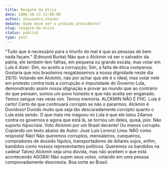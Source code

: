 ```yaml
---
title: Resgate da ética
date: 2006-10-23 21:00:00
author: alexandra.chaves
debate: Quem deve ser o próximo presidente?
slug: resgate-da-etica
status: publish 
type: post
---
```


"Tudo que é necessário para o triunfo do mal é que as pessoas de bem nada façam." (Edmund Burke) Não que o Alckmin vá ser o salvador da pátria, ele também tem falhas, em pequena ou grande escala, mas votar em Lula é dizer: Sim, eu aceito a corrupção; Sim, a falta de ética compensa. Gostaria que nós brasileiros resgatássemos a nossa dignidade neste dia 29/10. Votando em Alckmin, não por achar que ele é o ideal, mas votar nele em protesto contra toda a corrupção e impunidade do Governo Lula, demonstrando assim nossa idignação e provar ao mundo que ao contrário do que pensam, somos um povo honesto e que não aceita ser enganado. Temos sangue nas veias sim. Temos memória. ALCKMIN NÃO É FHC. Lula é certo! Certo de que continuará corrúpto se não o pararmos. Alckmin é Duvidoso! Duvido muito que seja tão descaradamente corrúpto quanto o Lula está sendo. O que mais me magoou no Lula é que ele lutou 24anos contra os governos e agora que está lá, se tornou um deles, quisá, pior. Não suporto hipocrisia. Voto Alckmin por um Brasil decente! Ou menos corrupto. Copiando um texto abaixo de Autor: Jose Luis Lorenzi Lima: NÃO como resposta! Não! Não queremos corruptos, mensaleiros, cuequeiros, compradores de dossiês fajutos, transportadores de dólares sujos, enfim, bandidos como nossos representantes políticos. Queremos os bandidos na cadeia! Talvez Alckmin seja uma dúvida, mas não aceitem o que está acontecendo AGORA! Não sujem seus votos, votando em uma pessoa comprovadamente desonesta. Boa sorte ao Brasil.
